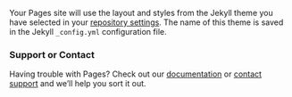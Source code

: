 Your Pages site will use the layout and styles from the Jekyll theme you have selected in your [repository settings](https://github.com/amiyah03/CCNA-200-301/settings). The name of this theme is saved in the Jekyll `_config.yml` configuration file.

### Support or Contact

Having trouble with Pages? Check out our [documentation](https://docs.github.com/categories/github-pages-basics/) or [contact support](https://github.com/contact) and we’ll help you sort it out.
